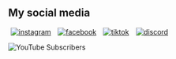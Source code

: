 ## My social media
<p>
    <a href="https://www.instagram.com/_nhathuynguyen_/"><img style="margin-inline: 5px;" src="/assets/img/instagram-logo.png" alt="instagram"></a>
    <a href="https://www.facebook.com/nhathuynguyenn"><img style="margin-inline: 5px;" src="/assets/img/facebook-logo.png" alt="facebook"></a>
    <a href="https://www.tiktok.com/@_nhathuynguyen"><img style="margin-inline: 5px;" src="/assets/img/tiktok-logo.png" alt="tiktok"></a>
    <a href="https://discord.gg/3GhWXn4S"><img style="margin-inline: 5px;" src="/assets/img/discord-logo.png" alt="discord"></a>
</p>

![YouTube Subscribers](https://img.shields.io/youtube/channel/subscribers/UC_81ymEp3t79Gop9G6lcdRg?style=social)


